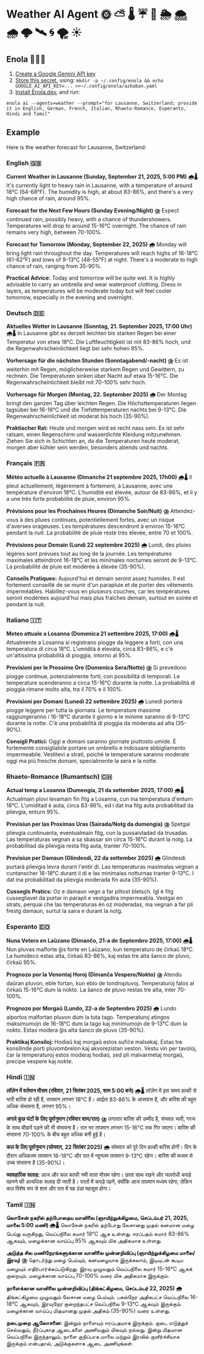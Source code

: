 # Weather AI Agent 🌞 ⛅ 🌡️ ☔ 🌈 🌦️ 🌨️ 🌧️ 🌩️ 🛰️ 🌀 🌪️ ☀️

## Enola 🕵🏾‍♀️

1. [Create a Google Gemini API key](https://aistudio.google.com/apikey)
1. [Store this secret](https://docs.enola.dev/use/secret/), using: `mkdir -p ~/.config/enola && echo GOOGLE_AI_API_KEY=... >>~/.config/enola/azkaban.yaml`
1. [Install Enola.dev](https://docs.enola.dev/use/), and run:

`enola ai --agents=weather --prompt="for Lausanne, Switzerland; provide it in English, German, French, Italian, Rhaeto-Romance, Esperanto, Hindi and Tamil"`

## Example

Here is the weather forecast for Lausanne, Switzerland:

### English 🇬🇧

**Current Weather in Lausanne (Sunday, September 21, 2025, 5:00 PM) 🌧️🌡️**
It's currently light to heavy rain in Lausanne, with a temperature of around 18°C (64-68°F). The humidity is high, at about 83-86%, and there's a very high chance of rain, around 95%.

**Forecast for the Next Few Hours (Sunday Evening/Night) ⛈️**
Expect continued rain, possibly heavy, with a chance of thundershowers. Temperatures will drop to around 15-16°C overnight. The chance of rain remains very high, between 70-100%.

**Forecast for Tomorrow (Monday, September 22, 2025) 🌧️**
Monday will bring light rain throughout the day. Temperatures will reach highs of 16-18°C (61-62°F) and lows of 9-13°C (48-55°F) at night. There's a moderate to high chance of rain, ranging from 35-90%.

**Practical Advice:**
Today and tomorrow will be quite wet. It is highly advisable to carry an umbrella and wear waterproof clothing. Dress in layers, as temperatures will be moderate today but will feel cooler tomorrow, especially in the evening and overnight.

### Deutsch 🇩🇪

**Aktuelles Wetter in Lausanne (Sonntag, 21. September 2025, 17:00 Uhr) 🌧️🌡️**
In Lausanne gibt es derzeit leichten bis starken Regen bei einer Temperatur von etwa 18°C. Die Luftfeuchtigkeit ist mit 83-86% hoch, und die Regenwahrscheinlichkeit liegt bei sehr hohen 95%.

**Vorhersage für die nächsten Stunden (Sonntagabend/-nacht) ⛈️**
Es ist weiterhin mit Regen, möglicherweise starkem Regen und Gewittern, zu rechnen. Die Temperaturen sinken über Nacht auf etwa 15-16°C. Die Regenwahrscheinlichkeit bleibt mit 70-100% sehr hoch.

**Vorhersage für Morgen (Montag, 22. September 2025) 🌧️**
Der Montag bringt den ganzen Tag über leichten Regen. Die Höchsttemperaturen liegen tagsüber bei 16-18°C und die Tiefsttemperaturen nachts bei 9-13°C. Die Regenwahrscheinlichkeit ist moderat bis hoch (35-90%).

**Praktischer Rat:**
Heute und morgen wird es recht nass sein. Es ist sehr ratsam, einen Regenschirm und wasserdichte Kleidung mitzunehmen. Ziehen Sie sich in Schichten an, da die Temperaturen heute moderat, morgen aber kühler sein werden, besonders abends und nachts.

### Français 🇫🇷

**Météo actuelle à Lausanne (Dimanche 21 septembre 2025, 17h00) 🌧️🌡️**
Il pleut actuellement, légèrement à fortement, à Lausanne, avec une température d'environ 18°C. L'humidité est élevée, autour de 83-86%, et il y a une très forte probabilité de pluie, environ 95%.

**Prévisions pour les Prochaines Heures (Dimanche Soir/Nuit) ⛈️**
Attendez-vous à des pluies continues, potentiellement fortes, avec un risque d'averses orageuses. Les températures descendront à environ 15-16°C pendant la nuit. La probabilité de pluie reste très élevée, entre 70 et 100%.

**Prévisions pour Demain (Lundi 22 septembre 2025) 🌧️**
Lundi, des pluies légères sont prévues tout au long de la journée. Les températures maximales atteindront 16-18°C et les minimales nocturnes seront de 9-13°C. La probabilité de pluie est modérée à élevée (35-90%).

**Conseils Pratiques:**
Aujourd'hui et demain seront assez humides. Il est fortement conseillé de se munir d'un parapluie et de porter des vêtements imperméables. Habillez-vous en plusieurs couches, car les températures seront modérées aujourd'hui mais plus fraîches demain, surtout en soirée et pendant la nuit.

### Italiano 🇮🇹

**Meteo attuale a Losanna (Domenica 21 settembre 2025, 17:00) 🌧️🌡️**
Attualmente a Losanna si registrano piogge da leggere a forti, con una temperatura di circa 18°C. L'umidità è elevata, circa 83-86%, e c'è un'altissima probabilità di pioggia, intorno al 95%.

**Previsioni per le Prossime Ore (Domenica Sera/Notte) ⛈️**
Si prevedono piogge continue, potenzialmente forti, con possibilità di temporali. Le temperature scenderanno a circa 15-16°C durante la notte. La probabilità di pioggia rimane molto alta, tra il 70% e il 100%.

**Previsioni per Domani (Lunedì 22 settembre 2025) 🌧️**
Lunedì porterà piogge leggere per tutta la giornata. Le temperature massime raggiungeranno i 16-18°C durante il giorno e le minime saranno di 9-13°C durante la notte. C'è una probabilità di pioggia da moderata ad alta (35-90%).

**Consigli Pratici:**
Oggi e domani saranno giornate piuttosto umide. È fortemente consigliabile portare un ombrello e indossare abbigliamento impermeabile. Vestitevi a strati, poiché le temperature saranno moderate oggi ma più fresche domani, specialmente la sera e la notte.

### Rhaeto-Romance (Rumantsch) 🇨🇭

**Actual temp a Losanna (Dumengia, 21 da settember 2025, 17:00) 🌧️🌡️**
Actualmain plovi levamain fin fitg a Losanna, cun ina temperatura d'enturn 18°C. L'umiditad è auta, circa 83-86%, ed i dat ina fitg auta probabilitad da plievgia, enturn 95%.

**Previsiun per las Proximas Uras (Sairada/Notg da dumengia) ⛈️**
Spetgai plievgia cuntinuanta, eventualmain fitg, cun la pussaivladad da trusadas. Las temperaturas vegnan a sa sbassar sin circa 15-16°C durant la notg. La probabilitad da plievgia resta fitg auta, tranter 70-100%.

**Previsiun per Damaun (Glindesdi, 22 da settember 2025) 🌧️**
Glindesdi purtarà plievgia levra durant l'entir di. Las temperaturas maximalas vegnan a cuntanscher 16-18°C durant il di e las minimalas notturnas tranter 9-13°C. I dat ina probabilitad da plievgia moderada fin auta (35-90%).

**Cussegls Pratics:**
Oz e damaun vegn a far plitost bletsch. Igl è fitg cussegliavel da purtar in parapli e vestgadira impermeabla. Vestgai en strats, perquai che las temperaturas èn oz moderadas, ma vegnan a far pli frestg damaun, surtut la saira e durant la notg.

### Esperanto 🇪🇴

**Nuna Vetero en Laŭzano (Dimanĉo, 21-a de Septembro 2025, 17:00) 🌧️🌡️**
Nun pluvas malforte ĝis forte en Laŭzano, kun temperaturo de ĉirkaŭ 18°C. La humideco estas alta, ĉirkaŭ 83-86%, kaj estas tre alta ŝanco de pluvo, ĉirkaŭ 95%.

**Prognozo por la Venontaj Horoj (Dimanĉa Vespero/Nokto) ⛈️**
Atendu daŭran pluvon, eble fortan, kun eblo de tondropluvoj. Temperaturoj falos al ĉirkaŭ 15-16°C dum la nokto. La ŝanco de pluvo restas tre alta, inter 70-100%.

**Prognozo por Morgaŭ (Lundo, 22-a de Septembro 2025) 🌧️**
Lundo alportos malfortan pluvon dum la tuta tago. Temperaturoj atingos maksimumojn de 16-18°C dum la tago kaj minimumojn de 9-13°C dum la nokto. Estas modera ĝis alta ŝanco de pluvo (35-90%).

**Praktikaj Konsiloj:**
Hodiaŭ kaj morgaŭ estos sufiĉe malsekaj. Estas tre konsilinde porti pluvombrelon kaj akvorezistan veston. Vestu vin per tavoloj, ĉar la temperaturoj estos moderaj hodiaŭ, sed pli malvarmetaj morgaŭ, precipe vespere kaj nokte.

### Hindi 🇮🇳

**लॉज़ेन में वर्तमान मौसम (रविवार, 21 सितंबर 2025, शाम 5:00 बजे) 🌧️🌡️**
लॉज़ेन में इस समय हल्की से भारी बारिश हो रही है, तापमान लगभग 18°C है। आर्द्रता 83-86% के आसपास है, और बारिश की बहुत अधिक संभावना है, लगभग 95%।

**अगले कुछ घंटों के लिए पूर्वानुमान (रविवार शाम/रात) ⛈️**
लगातार बारिश की उम्मीद है, संभवतः भारी, गरज के साथ बौछारें पड़ने की भी संभावना है। रात भर तापमान लगभग 15-16°C तक गिर जाएगा। बारिश की संभावना 70-100% के बीच बहुत अधिक बनी हुई है।

**कल के लिए पूर्वानुमान (सोमवार, 22 सितंबर 2025) 🌧️**
सोमवार को पूरे दिन हल्की बारिश होगी। दिन के दौरान अधिकतम तापमान 16-18°C और रात में न्यूनतम तापमान 9-13°C रहेगा। बारिश की मध्यम से उच्च संभावना है (35-90%)।

**व्यावहारिक सलाह:**
आज और कल काफी नमी वाला मौसम रहेगा। छाता साथ रखने और जलरोधी कपड़े पहनने की अत्यधिक सलाह दी जाती है। परतों में कपड़े पहनें, क्योंकि आज तापमान मध्यम रहेगा, लेकिन कल विशेष रूप से शाम और रात में यह ठंडा महसूस होगा।

### Tamil 🇮🇳

**லொசேன் நகரில் தற்போதைய வானிலை (ஞாயிற்றுக்கிழமை, செப்டம்பர் 21, 2025, மாலை 5:00 மணி) 🌧️🌡️**
லொசேன் நகரில் தற்போது லேசானது முதல் கனமான மழை பெய்து வருகிறது, வெப்பநிலை சுமார் 18°C ஆக உள்ளது. ஈரப்பதம் சுமார் 83-86% ஆகவும், மழைக்கான வாய்ப்பு 95% ஆகவும் மிக அதிகமாக உள்ளது.

**அடுத்த சில மணிநேரங்களுக்கான வானிலை முன்னறிவிப்பு (ஞாயிற்றுக்கிழமை மாலை/இரவு) ⛈️**
தொடர்ந்து மழை பெய்யும், கனமழையாக இருக்கலாம், இடியுடன் கூடிய மழையும் எதிர்பார்க்கப்படுகிறது. இரவு முழுவதும் வெப்பநிலை சுமார் 15-16°C ஆகக் குறையும். மழைக்கான வாய்ப்பு 70-100% வரை மிக அதிகமாக இருக்கும்.

**நாளைக்கான வானிலை முன்னறிவிப்பு (திங்கட்கிழமை, செப்டம்பர் 22, 2025) 🌧️**
திங்கட்கிழமை முழுவதும் லேசான மழை பெய்யும். பகல்நேர அதிகபட்ச வெப்பநிலை 16-18°C ஆகவும், இரவுநேர குறைந்தபட்ச வெப்பநிலை 9-13°C ஆகவும் இருக்கும். மழைக்கான வாய்ப்பு மிதமானது முதல் அதிகம் (35-90%) வரை உள்ளது.

**நடைமுறை ஆலோசனை:**
இன்றும் நாளையும் ஈரப்பதமாக இருக்கும். குடை எடுத்துச் செல்வதும், நீர்ப்புகாத ஆடைகளை அணிவதும் மிகவும் நல்லது. இன்று மிதமான வெப்பநிலை இருந்தாலும், நாளை குறிப்பாக மாலை மற்றும் இரவில் குளிர்ச்சியாக இருக்கும் என்பதால், அடுக்குகளாக ஆடை அணியுங்கள்.

<!-- DO NOT MODIFY here; @see tools/agents/update-docs.bash -->

